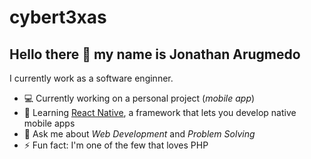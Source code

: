 # cybert3xas
## Hello there 👋 my name is Jonathan Arugmedo

I currently work as a software enginner. 

- 💻  Currently working on a personal project (*mobile app*) 
- 🌱 Learning [React Native](https://reactnative.dev/), a framework that lets you develop native mobile apps
- 💬 Ask me about *Web Development* and *Problem Solving*
- ⚡ Fun fact: I'm one of the few that loves PHP

